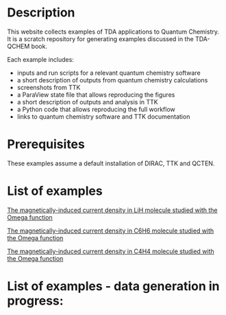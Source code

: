 # Description

This website collects examples of TDA applications to Quantum Chemistry. It is a scratch repository for generating examples discussed in the TDA-QCHEM book.

Each example includes:

* inputs and run scripts for a relevant quantum chemistry software
* a short description of outputs from quantum chemistry calculations
* screenshots from TTK
* a ParaView state file that allows reproducing the figures
* a short description of outputs and analysis in TTK
* a Python code that allows reproducing the full workflow
* links to quantum chemistry software and TTK documentation


# Prerequisites

These examples assume a default installation of DIRAC, TTK and QCTEN. 



# List of examples


<!--- [Intermolecular hydrogen bonds in water dimer](H2OH2O_Hbonds/) --->

<!--- [Intramolecular hydrogen bonds in derivatives of 1H-pyrrole](C5H6ON2_Hbonds/) --->

<!--- [Intermolecular halogen bonds in At2-NH3 dimer](At2NH3_Xbonds/) --->

<!--- [Intramolecular hydrogen bonds in CH2CHSAu molecule](CH2CHSAu_Hbonds/) --->

[The magnetically-induced current density in LiH molecule studied with the Omega function](LiH_MICD/)

[The magnetically-induced current density in C6H6 molecule studied with the Omega function](C6H6_MICD/)

[The magnetically-induced current density in C4H4 molecule studied with the Omega function](C4H4_MICD/)


# List of examples - data generation in progress:



